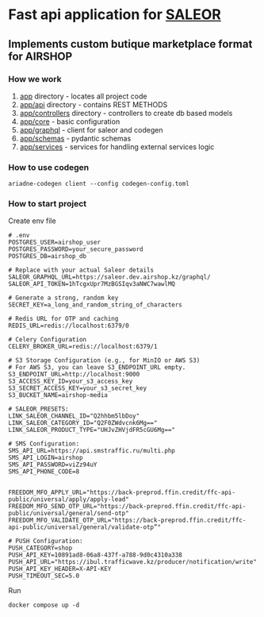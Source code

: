 # Fast api application for [SALEOR](https://saleor.io/)
## Implements custom butique marketplace format for AIRSHOP
### How we work
1) [app](app/) directory - locates all project code
2) [app/api](app/api) directory - contains REST METHODS
3) [app/controllers](app/controllers/) directory - controllers to create db based models
4) [app/core](app/core/) - basic configuration
5) [app/graphql](app/graphql/) - client for saleor and codegen
6) [app/schemas](app/schemas/) - pydantic schemas
7) [app/services](app/services/) - services for handling external services logic

### How to use codegen 
```
ariadne-codegen client --config codegen-config.toml  
```

### How to start project
Create env file
```
# .env
POSTGRES_USER=airshop_user
POSTGRES_PASSWORD=your_secure_password
POSTGRES_DB=airshop_db

# Replace with your actual Saleor details
SALEOR_GRAPHQL_URL=https://saleor.dev.airshop.kz/graphql/
SALEOR_API_TOKEN=1hTcgxUpr7MzBGSIqv3aNWC7wawlMQ

# Generate a strong, random key
SECRET_KEY=a_long_and_random_string_of_characters

# Redis URL for OTP and caching
REDIS_URL=redis://localhost:6379/0

# Celery Configuration
CELERY_BROKER_URL=redis://localhost:6379/1

# S3 Storage Configuration (e.g., for MinIO or AWS S3)
# For AWS S3, you can leave S3_ENDPOINT_URL empty.
S3_ENDPOINT_URL=http://localhost:9000
S3_ACCESS_KEY_ID=your_s3_access_key
S3_SECRET_ACCESS_KEY=your_s3_secret_key
S3_BUCKET_NAME=airshop-media

# SALEOR_PRESETS:
LINK_SALEOR_CHANNEL_ID="Q2hhbm5lbDoy"
LINK_SALEOR_CATEGORY_ID="Q2F0ZWdvcnk6Mg=="
LINK_SALEOR_PRODUCT_TYPE="UHJvZHVjdFR5cGU6Mg=="

# SMS Configuration:
SMS_API_URL=https://api.smstraffic.ru/multi.php
SMS_API_LOGIN=airshop
SMS_API_PASSWORD=viZz94uY
SMS_API_PHONE_CODE=8


FREEDOM_MFO_APPLY_URL="https://back-preprod.ffin.credit/ffc-api-public/universal/apply/apply-lead"
FREEDOM_MFO_SEND_OTP_URL="https://back-preprod.ffin.credit/ffc-api-public/universal/general/send-otp"
FREEDOM_MFO_VALIDATE_OTP_URL="https://back-preprod.ffin.credit/ffc-api-public/universal/general/validate-otp”"

# PUSH Configuration:
PUSH_CATEGORY=shop
PUSH_API_KEY=10891ad8-06a8-437f-a788-9d0c4310a338
PUSH_API_URL="https://ibul.trafficwave.kz/producer/notification/write"
PUSH_API_KEY_HEADER=X-API-KEY
PUSH_TIMEOUT_SEC=5.0
```

Run
``` 
docker compose up -d 
```
